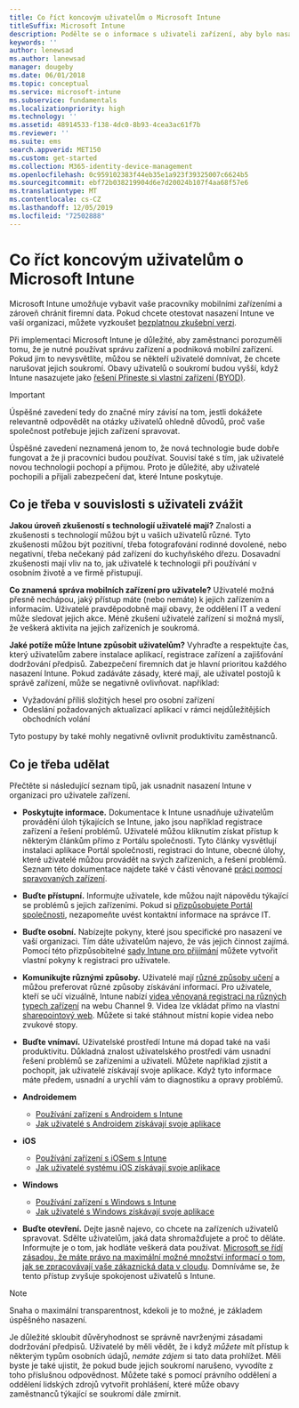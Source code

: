 ```yaml
---
title: Co říct koncovým uživatelům o Microsoft Intune
titleSuffix: Microsoft Intune
description: Podělte se o informace s uživateli zařízení, aby bylo nasazení Intune úspěšné.
keywords: ''
author: lenewsad
ms.author: lanewsad
manager: dougeby
ms.date: 06/01/2018
ms.topic: conceptual
ms.service: microsoft-intune
ms.subservice: fundamentals
ms.localizationpriority: high
ms.technology: ''
ms.assetid: 48914533-f138-4dc0-8b93-4cea3ac61f7b
ms.reviewer: ''
ms.suite: ems
search.appverid: MET150
ms.custom: get-started
ms.collection: M365-identity-device-management
ms.openlocfilehash: 0c959102383f44eb35e1a923f39325007c6624b5
ms.sourcegitcommit: ebf72b038219904d6e7d20024b107f4aa68f57e6
ms.translationtype: MT
ms.contentlocale: cs-CZ
ms.lasthandoff: 12/05/2019
ms.locfileid: "72502888"
---
```

# <a name="how-to-educate-your-end-users-about-microsoft-intune"></a>Co říct koncovým uživatelům o Microsoft Intune

Microsoft Intune umožňuje vybavit vaše pracovníky mobilními zařízeními a zároveň chránit firemní data. Pokud chcete otestovat nasazení Intune ve vaší organizaci, můžete vyzkoušet [bezplatnou zkušební verzi](free-trial-sign-up.md).

Při implementaci Microsoft Intune je důležité, aby zaměstnanci porozuměli tomu, že je nutné používat správu zařízení a podniková mobilní zařízení. Pokud jim to nevysvětlíte, můžou se někteří uživatelé domnívat, že chcete narušovat jejich soukromí. Obavy uživatelů o soukromí budou vyšší, když Intune nasazujete jako [řešení Přineste si vlastní zařízení (BYOD)](/enterprise-mobility-security/solutions/byod-design-considerations-guide).

> [!Important]
> Úspěšné zavedení tedy do značné míry závisí na tom, jestli dokážete relevantně odpovědět na otázky uživatelů ohledně důvodů, proč vaše společnost potřebuje jejich zařízení spravovat.

Úspěšné zavedení neznamená jenom to, že nová technologie bude dobře fungovat a že ji pracovníci budou používat. Souvisí také s tím, jak uživatelé novou technologii pochopí a přijmou. Proto je důležité, aby uživatelé pochopili a přijali zabezpečení dat, které Intune poskytuje.

## <a name="things-to-consider-about-your-users"></a>Co je třeba v souvislosti s uživateli zvážit

__Jakou úroveň zkušeností s technologií uživatelé mají?__ Znalosti a zkušenosti s technologií můžou být u vašich uživatelů různé. Tyto zkušenosti můžou být pozitivní, třeba fotografování rodinné dovolené, nebo negativní, třeba nečekaný pád zařízení do kuchyňského dřezu. Dosavadní zkušenosti mají vliv na to, jak uživatelé k technologii při používání v osobním životě a ve firmě přistupují.

__Co znamená správa mobilních zařízení pro uživatele?__ Uživatelé možná přesně nechápou, jaký přístup máte (nebo nemáte) k jejich zařízením a informacím. Uživatelé pravděpodobně mají obavy, že oddělení IT a vedení může sledovat jejich akce. Méně zkušení uživatelé zařízení si možná myslí, že veškerá aktivita na jejich zařízeních je soukromá.

__Jaké potíže může Intune způsobit uživatelům?__  Vyhraďte a respektujte čas, který uživatelům zabere instalace aplikací, registrace zařízení a zajišťování dodržování předpisů. Zabezpečení firemních dat je hlavní prioritou každého nasazení Intune. Pokud zadáváte zásady, které mají, ale uživatel postojů k správě zařízení, může se negativně ovlivňovat. například:  

- Vyžadování příliš složitých hesel pro osobní zařízení
- Odeslání požadovaných aktualizací aplikací v rámci nejdůležitějších obchodních volání  

Tyto postupy by také mohly negativně ovlivnit produktivitu zaměstnanců.

## <a name="things-you-should-do"></a>Co je třeba udělat

Přečtěte si následující seznam tipů, jak usnadnit nasazení Intune v organizaci pro uživatele zařízení.

* __Poskytujte informace.__ Dokumentace k Intune usnadňuje uživatelům provádění úloh týkajících se Intune, jako jsou například registrace zařízení a řešení problémů. Uživatelé můžou kliknutím získat přístup k některým článkům přímo z Portálu společnosti. Tyto články vysvětlují instalaci aplikace Portál společnosti, registraci do Intune, obecné úlohy, které uživatelé můžou provádět na svých zařízeních, a řešení problémů. Seznam této dokumentace najdete také v části věnované [práci pomocí spravovaných zařízení](https://docs.microsoft.com/intune-user-help/use-managed-devices-to-get-work-done).

* __Buďte přístupní.__ Informujte uživatele, kde můžou najít nápovědu týkající se problémů s jejich zařízeními. Pokud si [přizpůsobujete Portál společnosti](../apps/company-portal-app.md), nezapomeňte uvést kontaktní informace na správce IT.

* __Buďte osobní.__ Nabízejte pokyny, které jsou specifické pro nasazení ve vaší organizaci. Tím dáte uživatelům najevo, že vás jejich činnost zajímá. Pomocí této přizpůsobitelné [sady Intune pro přijímání](https://aka.ms/IntuneAdoptionKit) můžete vytvořit vlastní pokyny k registraci pro uživatele.

* __Komunikujte různými způsoby.__ Uživatelé mají [různé způsoby učení](https://www.umassd.edu/dss/resources/faculty--staff/how-to-teach-and-accommodate/how-to-accommodate-different-learning-styles/) a můžou preferovat různé způsoby získávání informací. Pro uživatele, kteří se učí vizuálně, Intune nabízí [videa věnovaná registraci na různých typech zařízení](https://channel9.msdn.com/Series/IntuneEnrollment) na webu Channel 9. Videa lze vkládat přímo na vlastní [sharepointový web](https://support.office.com/article/Embed-a-video-from-Office-365-Video-59e19984-c34e-4be8-889b-f6fa93910581). Můžete si také stáhnout místní kopie videa nebo zvukové stopy.

* __Buďte vnímaví.__ Uživatelské prostředí Intune má dopad také na vaši produktivitu. Důkladná znalost uživatelského prostředí vám usnadní řešení problémů se zařízeními a uživateli. Můžete například zjistit a pochopit, jak uživatelé získávají svoje aplikace. Když tyto informace máte předem, usnadní a urychlí vám to diagnostiku a opravy problémů.

* **Androidemem**
  * [Používání zařízení s Androidem s Intune](https://docs.microsoft.com/intune-user-help/using-your-android-device-with-intune)
  * [Jak uživatelé s Androidem získávají svoje aplikace](end-user-apps-android.md)

* **iOS**
  * [Používání zařízení s iOSem s Intune](https://docs.microsoft.com/intune-user-help/using-your-ios-device-with-intune)
  * [Jak uživatelé systému iOS získávají svoje aplikace](end-user-apps-ios.md)

* **Windows**
  * [Používání zařízení s Windows s Intune](https://docs.microsoft.com/intune-user-help/using-your-windows-device-with-intune)
  * [Jak uživatelé s Windows získávají svoje aplikace](end-user-apps-windows.md)

* __Buďte otevření.__ Dejte jasně najevo, co chcete na zařízeních uživatelů spravovat. Sdělte uživatelům, jaká data shromažďujete a proč to děláte. Informujte je o tom, jak hodláte veškerá data používat. [Microsoft se řídí zásadou, že máte právo na maximální možné množství informací o tom, jak se zpracovávají vaše zákaznická data v cloudu](https://www.microsoft.com/trustcenter/about/transparency). Domníváme se, že tento přístup zvyšuje spokojenost uživatelů s Intune.

> [!Note]
> Snaha o maximální transparentnost, kdekoli je to možné, je základem úspěšného nasazení.

Je důležité skloubit důvěryhodnost se správně navrženými zásadami dodržování předpisů. Uživatelé by měli vědět, že i když *můžete* mít přístup k některým typům osobních údajů, *nemáte zájem* si tato data prohlížet. Měli byste je také ujistit, že pokud bude jejich soukromí narušeno, vyvodíte z toho příslušnou odpovědnost. Můžete také s pomocí právního oddělení a oddělení lidských zdrojů vytvořit prohlášení, které může obavy zaměstnanců týkající se soukromí dále zmírnit.
